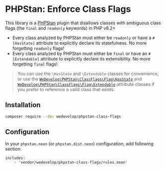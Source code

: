 # PHPStan: Enforce Class Flags

This library is a [PHPStan](https://github.com/phpstan/phpstan) plugin that
disallows classes with ambiguous class flags (the `final` and `readonly`
keywords) in PHP v8.2+

- Every class analyzed by PHPStan must either be `readonly` or have a
  `#[HasState]` attribute to explicitly declare its statefulness. No more
  forgetting `readonly` flags!
- Every class analyzed by PHPStan must either be `final` or have an
  `#[Extendable]` attribute to explicitly declare its extensibility. No more
  forgetting `final` flags!

> You can use the `\HasState` and `\Extendable` classes for convenience, or use
> the [`WeDevelop\PHPStan\ClassFlags\Flag\HasState`](src/Flag/HasState.php) and
> [`WeDevelop\PHPStan\ClassFlags\Flag\Extendable`](src/Flag/Extendable.php)
> attribute classes if you prefer to reference a valid class that exists.

## Installation

```sh
composer require --dev wedevelop/phpstan-class-flags
```

## Configuration

In your `phpstan.neon` (or `phpstan.dist.neon`) configuration, add following
section:

```neon
includes:
    - 'vendor/wedevelop/phpstan-class-flags/rules.neon'
```
